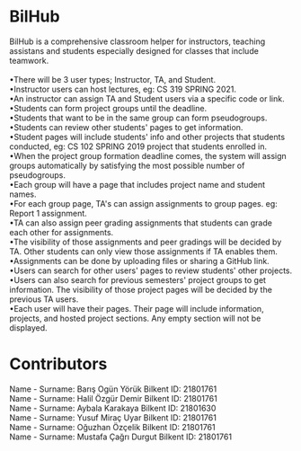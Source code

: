 # BilHub

BilHub is a comprehensive classroom helper for instructors, teaching assistans and students especially designed for classes that include teamwork. <br />
<br />
•There will be 3 user types; Instructor, TA, and Student. <br />
•Instructor users can host lectures, eg: CS 319 SPRING 2021. <br />
•An instructor can assign TA and Student users via a specific code or link. <br />
•Students can form project groups until the deadline. <br />
•Students that want to be in the same group can form pseudogroups. <br />
•Students can review other students' pages to get information. <br />
•Student pages will include students' info and other projects that students conducted, eg: CS 102 SPRING 2019 project that students enrolled in. <br />
•When the project group formation deadline comes, the system will assign groups automatically by satisfying the most possible number of pseudogroups. <br />
•Each group will have a page that includes project name and student names. <br />
•For each group page, TA's can assign assignments to group pages. eg: Report 1 assignment. <br />
•TA can also assign peer grading assignments that students can grade each other for assignments. <br />
•The visibility of those assignments and peer gradings will be decided by TA. Other students can only view those assignments if TA enables them. <br />
•Assignments can be done by uploading files or sharing a GitHub link. <br />
•Users can search for other users' pages to review students' other projects. <br />
•Users can also search for previous semesters' project groups to get information. The visibility of those project pages will be decided by the previous TA users.  <br />
•Each user will have their pages. Their page will include information, projects, and hosted project sections. Any empty section will not be displayed. <br />

# Contributors
Name - Surname: Barış Ogün Yörük
Bilkent ID: 21801761 <br />
Name - Surname: Halil Özgür Demir
Bilkent ID: 21801761 <br />
Name - Surname: Aybala Karakaya
Bilkent ID: 21801630 <br />
Name - Surname: Yusuf Miraç Uyar
Bilkent ID: 21801761 <br />
Name - Surname: Oğuzhan Özçelik
Bilkent ID: 21801761 <br />
Name - Surname: Mustafa Çağrı Durgut
Bilkent ID: 21801761 <br />

